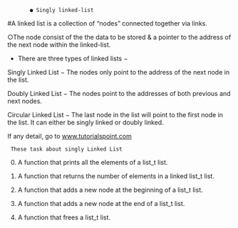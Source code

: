            ● Singly linked-list

 #A linked list is a collection of “nodes” connected together via links.

 ○The node consist of the the data to be stored &
 a pointer to the address of the next node within the linked-list.

 * There are three types of linked lists −

Singly Linked List − The nodes only point to the address of the next node in the list.

Doubly Linked List − The nodes point to the addresses of both previous and next nodes.

Circular Linked List − The last node in the list will point to the first node in the list. It can either be singly linked or doubly linked.

If any detail, go to www.tutorialspoint.com

     These task about singly Linked List
            
0. A function that prints all the elements of a list_t list.

1. A function that returns the number of elements in a linked list_t list.

2. A function that adds a new node at the beginning of a list_t list.

3. A function that adds a new node at the end of a list_t list.

4. A function that frees a list_t list.

